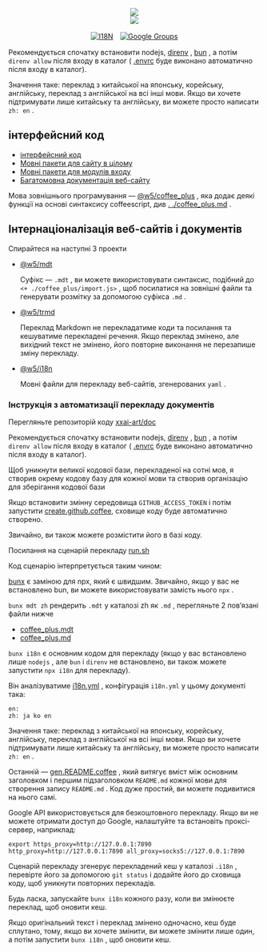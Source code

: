 <p align="center"><a href="https://xxai.art"><img src="https://cdn.jsdelivr.net/gh/xxai-art/doc/logo.svg"/></a><br/><a href="https://xxai.art"><img src="https://cdn.jsdelivr.net/gh/xxai-art/doc/xxai.svg"/></a></p><p align="center"><a href="https://github.com/xxai-art/doc#readme"><img alt="I18N" src="https://cdn.jsdelivr.net/gh/wactax/img/t.svg"/></a>　<a href="https://groups.google.com/u/0/g/xxai-art"><img alt="Google Groups" src="https://cdn.jsdelivr.net/gh/wactax/img/g-groups.svg"/></a></p>

Рекомендується спочатку встановити nodejs, [direnv](https://direnv.net) , [bun](https://github.com/oven-sh/bun) , а потім `direnv allow` після входу в каталог ( [.envrc](https://github.com/xxai-art/doc/blob/main/.envrc) буде виконано автоматично після входу в каталог).

Значення таке: переклад з китайської на японську, корейську, англійську, переклад з англійської на всі інші мови. Якщо ви хочете підтримувати лише китайську та англійську, ви можете просто написати `zh: en` .

## інтерфейсний код

* [інтерфейсний код](https://github.com/xxai-art/web)
* [Мовні пакети для сайту в цілому](https://github.com/xxai-art/web/tree/main/i18n)
* [Мовні пакети для модулів входу](https://github.com/wacpkg/user/tree/main/ui.i18n)
* [Багатомовна документація веб-сайту](https://github.com/xxai-doc)

Мова зовнішнього програмування — [@w5/coffee_plus](http://npmjs.com/@w5/coffee_plus) , яка додає деякі функції на основі синтаксису coffeescript, див [. ./coffee_plus.md](./coffee_plus.md) .

## Інтернаціоналізація веб-сайтів і документів

Спирайтеся на наступні 3 проекти

* [@w5/mdt](https://www.npmjs.com/package/@w5/mdt)

  Суфікс — `.mdt` , ви можете використовувати синтаксис, подібний до `<+ ./coffee_plus/import.js>` , щоб посилатися на зовнішні файли та генерувати розмітку за допомогою суфікса `.md` .

* [@w5/trmd](https://www.npmjs.com/package/@w5/trmd)

  Переклад Markdown не перекладатиме коди та посилання та кешуватиме перекладені речення. Якщо переклад змінено, але вихідний текст не змінено, його повторне виконання не перезапише зміну перекладу.

* [@w5/i18n](https://www.npmjs.com/package/@w5/i18n)

  Мовні файли для перекладу веб-сайтів, згенерованих `yaml` .

### Інструкція з автоматизації перекладу документів

Перегляньте репозиторій коду [xxai-art/doc](https://github.com/xxai-art/doc)

Рекомендується спочатку встановити nodejs, [direnv](https://direnv.net) , [bun](https://github.com/oven-sh/bun) , а потім `direnv allow` після входу в каталог ( [.envrc](https://github.com/xxai-art/doc/blob/main/.envrc) буде виконано автоматично після входу в каталог).

Щоб уникнути великої кодової бази, перекладеної на сотні мов, я створив окрему кодову базу для кожної мови та створив організацію для зберігання кодової бази

Якщо встановити змінну середовища `GITHUB_ACCESS_TOKEN` і потім запустити [create.github.coffee,](https://github.com/xxai-art/doc/blob/main/create.github.coffee) сховище коду буде автоматично створено.

Звичайно, ви також можете розмістити його в базі коду.

Посилання на сценарій перекладу [run.sh](https://github.com/xxai-art/doc/blob/main/run.sh)

Код сценарію інтерпретується таким чином:

[bunx](https://bun.sh/docs/cli/bunx) є заміною для npx, який є швидшим. Звичайно, якщо у вас не встановлено bun, ви можете використовувати замість нього `npx` .

`bunx mdt zh` рендерить `.mdt` у каталозі zh як `.md` , перегляньте 2 пов’язані файли нижче

* [coffee_plus.mdt](https://github.com/xxai-doc/zh/blob/main/coffee_plus.mdt)
* [coffee_plus.md](https://github.com/xxai-doc/zh/blob/main/coffee_plus.md)

`bunx i18n` є основним кодом для перекладу (якщо у вас встановлено лише `nodejs` , але `bun` і `direnv` не встановлено, ви також можете запустити `npx i18n` для перекладу).

Він аналізуватиме [i18n.yml](https://github.com/xxai-art/doc/blob/main/i18n.yml) , конфігурація `i18n.yml` у цьому документі така:

```
en:
zh: ja ko en
```

Значення таке: переклад з китайської на японську, корейську, англійську, переклад з англійської на всі інші мови. Якщо ви хочете підтримувати лише китайську та англійську, ви можете просто написати `zh: en` .

Останній — [gen.README.coffee](https://github.com/xxai-art/doc/blob/main/gen.README.coffee) , який витягує вміст між основним заголовком і першим підзаголовком `README.md` кожної мови для створення запису `README.md` . Код дуже простий, ви можете подивитися на нього самі.

Google API використовується для безкоштовного перекладу. Якщо ви не можете отримати доступ до Google, налаштуйте та встановіть проксі-сервер, наприклад:

```
export https_proxy=http://127.0.0.1:7890 http_proxy=http://127.0.0.1:7890 all_proxy=socks5://127.0.0.1:7890
```

Сценарій перекладу згенерує перекладений кеш у каталозі `.i18n` , перевірте його за допомогою `git status` і додайте його до сховища коду, щоб уникнути повторних перекладів.

Будь ласка, запускайте `bunx i18n` кожного разу, коли ви змінюєте переклад, щоб оновити кеш.

Якщо оригінальний текст і переклад змінено одночасно, кеш буде сплутано, тому, якщо ви хочете змінити, ви можете змінити лише один, а потім запустити `bunx i18n` , щоб оновити кеш.
